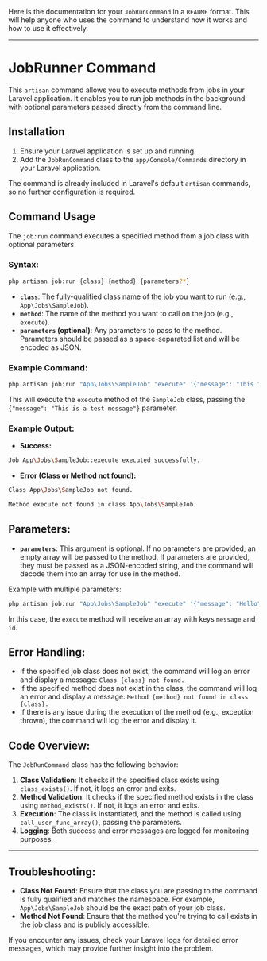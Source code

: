 Here is the documentation for your `JobRunCommand` in a `README` format. This will help anyone who uses the command to understand how it works and how to use it effectively.

---

# JobRunner Command

This `artisan` command allows you to execute methods from jobs in your Laravel application. It enables you to run job methods in the background with optional parameters passed directly from the command line.

## Installation

1. Ensure your Laravel application is set up and running.
2. Add the `JobRunCommand` class to the `app/Console/Commands` directory in your Laravel application.

The command is already included in Laravel's default `artisan` commands, so no further configuration is required.

## Command Usage

The `job:run` command executes a specified method from a job class with optional parameters.

### Syntax:

```bash
php artisan job:run {class} {method} {parameters?*}
```

-   **`class`**: The fully-qualified class name of the job you want to run (e.g., `App\Jobs\SampleJob`).
-   **`method`**: The name of the method you want to call on the job (e.g., `execute`).
-   **`parameters` (optional)**: Any parameters to pass to the method. Parameters should be passed as a space-separated list and will be encoded as JSON.

### Example Command:

```bash
php artisan job:run "App\Jobs\SampleJob" "execute" '{"message": "This is a test message"}'
```

This will execute the `execute` method of the `SampleJob` class, passing the `{"message": "This is a test message"}` parameter.

### Example Output:

-   **Success:**

```bash
Job App\Jobs\SampleJob::execute executed successfully.
```

-   **Error (Class or Method not found):**

```bash
Class App\Jobs\SampleJob not found.
```

```bash
Method execute not found in class App\Jobs\SampleJob.
```

## Parameters:

-   **`parameters`**: This argument is optional. If no parameters are provided, an empty array will be passed to the method. If parameters are provided, they must be passed as a JSON-encoded string, and the command will decode them into an array for use in the method.

Example with multiple parameters:

```bash
php artisan job:run "App\Jobs\SampleJob" "execute" '{"message": "Hello", "id": 123}'
```

In this case, the `execute` method will receive an array with keys `message` and `id`.

## Error Handling:

-   If the specified job class does not exist, the command will log an error and display a message: `Class {class} not found.`
-   If the specified method does not exist in the class, the command will log an error and display a message: `Method {method} not found in class {class}.`
-   If there is any issue during the execution of the method (e.g., exception thrown), the command will log the error and display it.

## Code Overview:

The `JobRunCommand` class has the following behavior:

1. **Class Validation**: It checks if the specified class exists using `class_exists()`. If not, it logs an error and exits.
2. **Method Validation**: It checks if the specified method exists in the class using `method_exists()`. If not, it logs an error and exits.
3. **Execution**: The class is instantiated, and the method is called using `call_user_func_array()`, passing the parameters.
4. **Logging**: Both success and error messages are logged for monitoring purposes.

---

## Troubleshooting:

-   **Class Not Found**: Ensure that the class you are passing to the command is fully qualified and matches the namespace. For example, `App\Jobs\SampleJob` should be the exact path of your job class.
-   **Method Not Found**: Ensure that the method you're trying to call exists in the job class and is publicly accessible.

If you encounter any issues, check your Laravel logs for detailed error messages, which may provide further insight into the problem.
